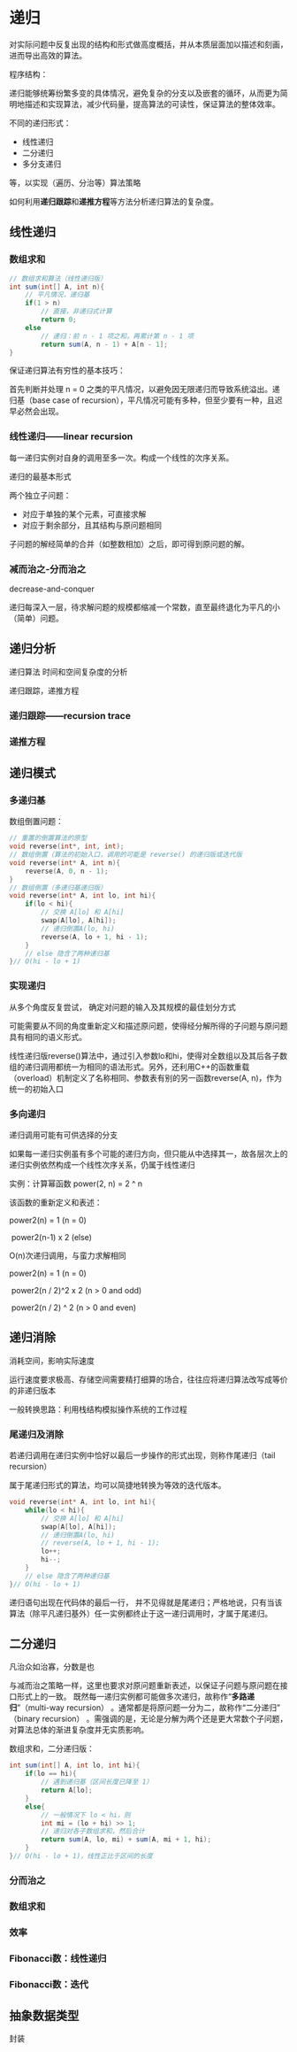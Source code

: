 # 递归

对实际问题中反复出现的结构和形式做高度概括，并从本质层面加以描述和刻画，进而导出高效的算法。

程序结构：

递归能够统筹纷繁多变的具体情况，避免复杂的分支以及嵌套的循环，从而更为简明地描述和实现算法，减少代码量，提高算法的可读性，保证算法的整体效率。

不同的递归形式：

+ 线性递归
+ 二分递归
+ 多分支递归

等，以实现（遍历、分治等）算法策略

如何利用**递归跟踪**和**递推方程**等方法分析递归算法的复杂度。



## 线性递归

### 数组求和

```java
// 数组求和算法（线性递归版）
int sum(int[] A, int n){
    // 平凡情况，递归基
    if(1 > n)
        // 直接，非递归式计算
        return 0;
    else
        // 递归：前 n - 1 项之和，再累计第 n - 1 项
        return sum(A, n - 1) + A[n - 1];
}
```

保证递归算法有穷性的基本技巧：

首先判断并处理 n = 0 之类的平凡情况，以避免因无限递归而导致系统溢出。递归基（base case of recursion），平凡情况可能有多种，但至少要有一种，且迟早必然会出现。



### 线性递归——linear recursion

每一递归实例对自身的调用至多一次。构成一个线性的次序关系。

递归的最基本形式

两个独立子问题：

+ 对应于单独的某个元素，可直接求解
+ 对应于剩余部分，且其结构与原问题相同

子问题的解经简单的合并（如整数相加）之后，即可得到原问题的解。



### 减而治之-分而治之

decrease-and-conquer

递归每深入一层，待求解问题的规模都缩减一个常数，直至最终退化为平凡的小（简单）问题。



## 递归分析

递归算法 时间和空间复杂度的分析

递归跟踪，递推方程

### 递归跟踪——recursion trace

### 递推方程



## 递归模式

### 多递归基

数组倒置问题：

```c
// 重置的倒置算法的原型
void reverse(int*, int, int);
// 数组倒置（算法的初始入口，调用的可能是 reverse() 的递归版或迭代版
void reverse(int* A, int n){
    reverse(A, 0, n - 1);
}
// 数组倒置（多递归基递归版）
void reverse(int* A, int lo, int hi){
    if(lo < hi){
        // 交换 A[lo] 和 A[hi]
        swap(A[lo], A[hi]);
        // 递归倒置A(lo, hi)
        reverse(A, lo + 1, hi - 1);
    }
    // else 隐含了两种递归基
}// O(hi - lo + 1)
```



### 实现递归

从多个角度反复尝试， 确定对问题的输入及其规模的最佳划分方式

可能需要从不同的角度重新定义和描述原问题，使得经分解所得的子问题与原问题具有相同的语义形式。  

线性递归版reverse()算法中，通过引入参数lo和hi，使得对全数组以及其后各子数组的递归调用都统一为相同的语法形式。另外，还利用C++的函数重载（overload）机制定义了名称相同、参数表有别的另一函数reverse(A, n)，作为统一的初始入口  

### 多向递归

递归调用可能有可供选择的分支

如果每一递归实例虽有多个可能的递归方向，但只能从中选择其一，故各层次上的递归实例依然构成一个线性次序关系，仍属于线性递归



实例：计算幂函数 power(2, n) = 2 ^ n

该函数的重新定义和表述：

power2(n) = 1	(n = 0)

​					 power2(n-1) x 2	(else)

O(n)次递归调用，与蛮力求解相同

power2(n) = 1	(n = 0)

​					 power2(n / 2)^2 x 2	(n > 0 and odd)

​					power2(n / 2) ^ 2		(n > 0 and even)

## 递归消除

消耗空间，影响实际速度

运行速度要求极高、存储空间需要精打细算的场合，往往应将递归算法改写成等价的非递归版本

一般转换思路：利用栈结构模拟操作系统的工作过程

### 尾递归及消除

若递归调用在递归实例中恰好以最后一步操作的形式出现，则称作尾递归（tail recursion）

属于尾递归形式的算法，均可以简捷地转换为等效的迭代版本。  

```c
void reverse(int* A, int lo, int hi){
    while(lo < hi){
        // 交换 A[lo] 和 A[hi]
        swap(A[lo], A[hi]);
        // 递归倒置A(lo, hi)
        // reverse(A, lo + 1, hi - 1);
        lo++;
        hi--;
    }
    // else 隐含了两种递归基
}// O(hi - lo + 1)
```

递归语句出现在代码体的最后一行， 并不见得就是尾递归；严格地说，只有当该算法（除平凡递归基外）任一实例都终止于这一递归调用时，才属于尾递归。  



## 二分递归

凡治众如治寡，分数是也  

与减而治之策略一样，这里也要求对原问题重新表述，以保证子问题与原问题在接口形式上的一致。 既然每一递归实例都可能做多次递归，故称作“**多路递归**”（multi-way recursion） 。通常都是将原问题一分为二，故称作“二分递归” （binary recursion） 。需强调的是，无论是分解为两个还是更大常数个子问题，对算法总体的渐进复杂度并无实质影响。  

数组求和，二分递归版：

```java
int sum(int[] A, int lo, int hi){
    if(lo == hi){
        // 遇到递归基（区间长度已降至 1）
        return A[lo];
    }
    else{
        // 一般情况下 lo < hi，则
        int mi = (lo + hi) >> 1;
        // 递归对各子数组求和，然后合计
        return sum(A, lo, mi) + sum(A, mi + 1, hi);
    }
}// O(hi - lo + 1)，线性正比于区间的长度
```

### 分而治之

### 数组求和

### 效率

### Fibonacci数：线性递归

### Fibonacci数：迭代

## 抽象数据类型

封装

